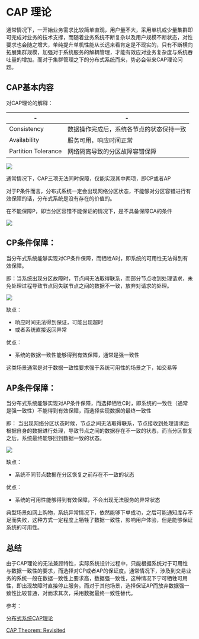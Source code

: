 # CAP 理论

通常情况下，一开始业务需求比较简单直观，用户量不大，采用单机或少量集群即可完成对业务的技术支撑，而随着业务系统不断复杂以及用户规模不断状态，对性要求也会随之增大，单纯提升单机性能从长远来看肯定是不现实的，只有不断横向拓展集群规模，加强对于系统服务的解耦管理，才能有效应对业务复杂度与系统吞吐量的增加。而对于集群管理之下的分布式系统而来，势必会带来CAP理论问题。

## CAP基本内容

对CAP理论的解释：

|-|-|
|---|---|
|Consistency|数据操作完成后，系统各节点的状态保持一致|
|Availability|服务可用，响应时间正常|
|Partition Tolerance|网络隔离导致的分区故障容错保障|

![](http://robertgreiner.com/uploads/images/2014/CAP-overview.png)


通常情况下，CAP三项无法同时保障，仅能实现其中两项，即CP或者AP

对于P条件而言，分布式系统一定会出现网络分区状态，不能够对分区容错进行有效保障的话，分布式系统是没有存在的价值的。

在不能保障P，即当分区容错不能保证的情况下，是不具备保障CA的条件

![](http://www.hollischuang.com/wp-content/uploads/2015/12/Teorema-CAP-2.png)

## CP条件保障：

当分布式系统能够实现对CP条件保障，而牺牲A时，即系统的可用性无法得到有效保障。

即：当系统出现分区故障时，节点间无法取得联系，而部分节点收到处理请求，未免处理过程导致节点同失联节点之间的数据不一致，放弃对请求的处理。

![](http://robertgreiner.com/uploads/images/2014/CAP-CP.png)

缺点：

* 响应时间无法得到保证，可能出现超时
* 或者系统直接返回异常

优点：

* 系统的数据一致性能够得到有效保障，通常是强一致性

这类场景通常是对于数据一致性要求强于系统可用性的场景之下，如交易等

## AP条件保障：

当分布式系统能够实现对AP条件保障，而选择牺牲C时，即系统的一致性（通常是强一致性）不能得到有效保障，而选择实现数据的最终一致性

即： 当出现网络分区状态时候，节点之间无法取得联系，节点接收到处理请求后根据自身的数据进行处理，导致节点之间的数据存在不一致的状态，而当分区恢复之后，系统最终能够回到数据一致的状态。

![](http://robertgreiner.com/uploads/images/2014/CAP-AP.png)

缺点：

* 系统不同节点数据在分区恢复之前存在不一致的状态

优点：

* 系统的可用性能够得到有效保障，不会出现无法服务的异常状态

典型场景如网上购物，系统异常情况下，依然能够下单成功，之后可能通知库存不足而失败，这种方式一定程度上牺牲了数据一致性，影响用户体验，但是能够保证系统的可用性。

## 总结

由于CAP理论的无法兼顾特性，实际系统设计过程中，只能根据系统对于可用性与数据一致性的要求，而选择对CP或者AP的保证度。通常情况下，涉及到交易业务的系统一般在数据一致性上要求高，数据强一致性，这种情况下宁可牺牲可用性，即出现故障时直接停止服务。而对于其他场景，选择保证AP而放弃数据强一致性比较普通，对而求其次，采用数据最终一致性替代。


参考：

[分布式系统CAP理论](http://www.hollischuang.com/archives/666)

[CAP Theorem: Revisited](http://robertgreiner.com/2014/08/cap-theorem-revisited/)